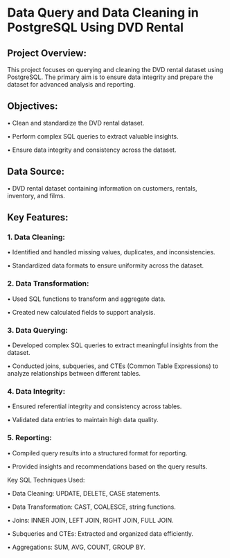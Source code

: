 # Data Query and Data Cleaning in PostgreSQL Using DVD Rental 
## Project Overview:
This project focuses on querying and cleaning the DVD rental dataset using PostgreSQL. 
The primary aim is to ensure data integrity and prepare the dataset for advanced analysis and reporting.

## Objectives:
•	Clean and standardize the DVD rental dataset.

•	Perform complex SQL queries to extract valuable insights.

•	Ensure data integrity and consistency across the dataset.

## Data Source:

•	DVD rental dataset containing information on customers, rentals, inventory, and films.

## Key Features:

### 1.	Data Cleaning:
   
•	Identified and handled missing values, duplicates, and inconsistencies.

•	Standardized data formats to ensure uniformity across the dataset.

### 2.	Data Transformation:

•	Used SQL functions to transform and aggregate data.

•	Created new calculated fields to support analysis.

### 3.	Data Querying:

•	Developed complex SQL queries to extract meaningful insights from the dataset.

•	Conducted joins, subqueries, and CTEs (Common Table Expressions) to analyze relationships between different tables.

### 4.	Data Integrity:
   
•	Ensured referential integrity and consistency across tables.

•	Validated data entries to maintain high data quality.

### 5.	Reporting:
   
•	Compiled query results into a structured format for reporting.

•	Provided insights and recommendations based on the query results.

Key SQL Techniques Used:

•	Data Cleaning: UPDATE, DELETE, CASE statements.

•	Data Transformation: CAST, COALESCE, string functions.

•	Joins: INNER JOIN, LEFT JOIN, RIGHT JOIN, FULL JOIN.

•	Subqueries and CTEs: Extracted and organized data efficiently.

•	Aggregations: SUM, AVG, COUNT, GROUP BY.

